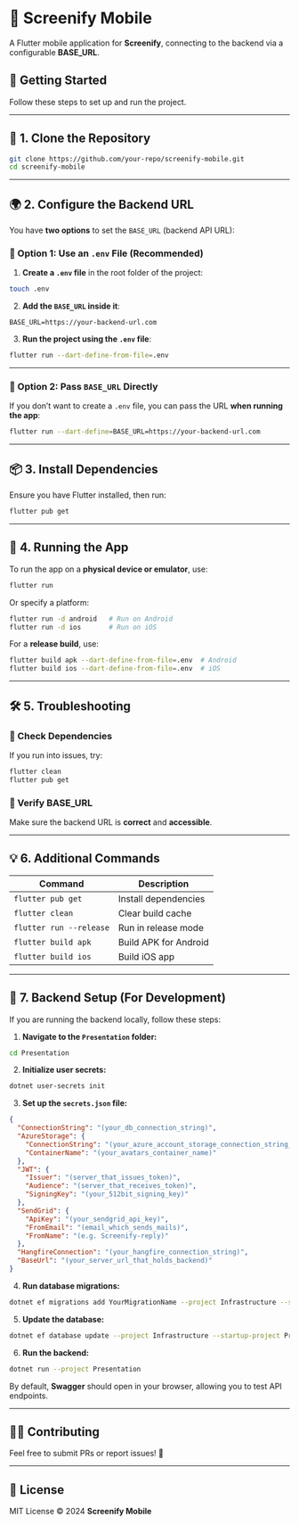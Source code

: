 # 🌟 Screenify Mobile

A Flutter mobile application for **Screenify**, connecting to the backend via a configurable **BASE_URL**.

## 🚀 Getting Started

Follow these steps to set up and run the project.

---

## 📌 1. Clone the Repository

```bash
git clone https://github.com/your-repo/screenify-mobile.git
cd screenify-mobile
```

---

## 🌍 2. Configure the Backend URL

You have **two options** to set the `BASE_URL` (backend API URL):

### 🔹 Option 1: Use an `.env` File (Recommended)

1. **Create a `.env` file** in the root folder of the project:

```bash
touch .env
```

2. **Add the `BASE_URL` inside it**:

```env
BASE_URL=https://your-backend-url.com
```

3. **Run the project using the `.env` file**:

```bash
flutter run --dart-define-from-file=.env
```

---

### 🔹 Option 2: Pass `BASE_URL` Directly

If you don’t want to create a `.env` file, you can pass the URL **when running the app**:

```bash
flutter run --dart-define=BASE_URL=https://your-backend-url.com
```

---

## 📦 3. Install Dependencies

Ensure you have Flutter installed, then run:

```bash
flutter pub get
```

---

## 📱 4. Running the App

To run the app on a **physical device or emulator**, use:

```bash
flutter run
```

Or specify a platform:

```bash
flutter run -d android   # Run on Android
flutter run -d ios       # Run on iOS
```

For a **release build**, use:

```bash
flutter build apk --dart-define-from-file=.env  # Android
flutter build ios --dart-define-from-file=.env  # iOS
```

---

## 🛠 5. Troubleshooting

### 🔹 Check Dependencies
If you run into issues, try:  

```bash
flutter clean
flutter pub get
```

### 🔹 Verify BASE_URL
Make sure the backend URL is **correct** and **accessible**.

---

## 💡 6. Additional Commands

| Command                          | Description                           |
|----------------------------------|---------------------------------------|
| `flutter pub get`                | Install dependencies                 |
| `flutter clean`                  | Clear build cache                    |
| `flutter run --release`          | Run in release mode                  |
| `flutter build apk`              | Build APK for Android                |
| `flutter build ios`              | Build iOS app                        |

---

## 📝 7. Backend Setup (For Development)

If you are running the backend locally, follow these steps:

1. **Navigate to the `Presentation` folder:**

```bash
cd Presentation
```

2. **Initialize user secrets:**

```bash
dotnet user-secrets init
```

3. **Set up the `secrets.json` file:**

```json
{
  "ConnectionString": "(your_db_connection_string)",
  "AzureStorage": {
    "ConnectionString": "(your_azure_account_storage_connection_string_with_key)",
    "ContainerName": "(your_avatars_container_name)"
  },
  "JWT": {
    "Issuer": "(server_that_issues_token)",
    "Audience": "(server_that_receives_token)",
    "SigningKey": "(your_512bit_signing_key)"
  },
  "SendGrid": {
    "ApiKey": "(your_sendgrid_api_key)",
    "FromEmail": "(email_which_sends_mails)",
    "FromName": "(e.g. Screenify-reply)"
  },
  "HangfireConnection": "(your_hangfire_connection_string)",
  "BaseUrl": "(your_server_url_that_holds_backend)"
}
```

4. **Run database migrations:**

```bash
dotnet ef migrations add YourMigrationName --project Infrastructure --startup-project Presentation
```

5. **Update the database:**

```bash
dotnet ef database update --project Infrastructure --startup-project Presentation
```

6. **Run the backend:**

```bash
dotnet run --project Presentation
```

By default, **Swagger** should open in your browser, allowing you to test API endpoints.

---

## 👨‍💻 Contributing

Feel free to submit PRs or report issues! 🚀

---

## 🐝 License

MIT License © 2024 **Screenify Mobile**


